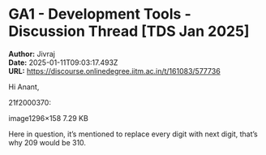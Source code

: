 # GA1 - Development Tools - Discussion Thread [TDS Jan 2025]

**Author:** Jivraj  
**Date:** 2025-01-11T09:03:17.493Z  
**URL:** https://discourse.onlinedegree.iitm.ac.in/t/161083/577736

Hi Anant,



 21f2000370:

image1296×158 7.29 KB


Here in question, it’s mentioned to replace every digit with next digit, that’s why 209 would be 310.

